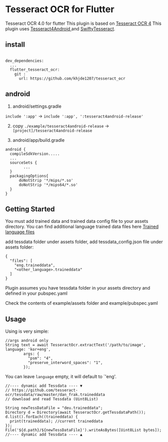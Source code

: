 # Tesseract OCR for Flutter

Tesseract OCR 4.0 for flutter
This plugin is based on <a href="https://github.com/tesseract-ocr/tesseract">Tesseract OCR 4</a>
This plugin uses <a href="https://github.com/adaptech-cz/Tesseract4Android/"> Tesseract4Android </a> and <a href="https://github.com/SwiftyTesseract/SwiftyTesseract">SwiftyTesseract</a>.

## install 

```

dev_dependencies:
  ...
  flutter_tesseract_ocr: 
    git : 
      url: https://github.com/khjde1207/tesseract_ocr

```

## android 

1. android/settings.gradle 

`include ':app'` -> `include ':app', ':tesseract4android-release'`

2. copy `./example/tesseract4android-release` -> `[project]/tesseract4android-release`

3. android/app/build.gradle 
```
android {
  compileSdkVersion.....
  ...
  sourceSets {
        ...
  }
  packagingOptions{
      doNotStrip '*/mips/*.so'
      doNotStrip '*/mips64/*.so'
  }
}
```





## Getting Started

You must add trained data and trained data config file to your assets directory.
You can find additional language trained data files here <a href="https://github.com/tesseract-ocr/tessdata">Trained language files</a>

add tessdata folder under assets folder, add tessdata_config.json file under assets folder:

```
{
  "files": [
    "eng.traineddata",
    "<other_language>.traineddata"
  ]
}
```

Plugin assumes you have tessdata folder in your assets directory and defined in your pubspec.yaml

Check the contents of example/assets folder and example/pubspec.yaml

## Usage

Using is very simple:

```
//args android only 
String text = await TesseractOcr.extractText('/path/to/image', language: 'kor+eng',
        args: {
          "psm": "4",
          "preserve_interword_spaces": "1",
        });

```

You can leave `language` empty, it will default to `'eng'.

```
//---- dynamic add Tessdata ---- ▼
// https://github.com/tesseract-ocr/tessdata/raw/master/dan_frak.traineddata
// download and read Tessdata (Uint8List)

String newTessDataFile = "deu.traineddata";
Directory d = Directory(await TesseractOcr.getTessdataPath());
d.list().forEach((traineddata) {
  print(traineddata); //current traineddata
});
File('${d.path}/${newTessDataFile}').writeAsBytes([Uint8List bytes]);
//---- dynamic add Tessdata ---- ▲

```



